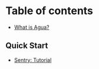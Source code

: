 # Table of contents

* [What is Agua?](README.md)

## Quick Start

* [Sentry: Tutorial](quick-start/sentry-tutorial.md)
